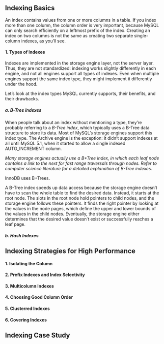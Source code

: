 ## Indexing Basics

An index contains values from one or more columns in a table. If you index more than one column, the column order is very important, because MySQL can only search efficiently on a leftmost prefix of the index. Creating an index on two columns is not the same as creating two separate single-column indexes, as you’ll see.

#### 1. Types of Indexes

Indexes are implemented in the storage engine layer, not the server layer. Thus, they are not standardized: indexing works slightly differently in each engine, and not all engines support all types of indexes. Even when multiple engines support the same index type, they might implement it differently under the hood.

Let’s look at the index types MySQL currently supports, their benefits, and their drawbacks.

##### a. B-Tree indexes

When people talk about an index without mentioning a type, they’re probably referring to a *B-Tree index*, which typically uses a B-Tree data structure to store its data. Most of MySQL’s storage engines support this index type. The Archive engine is the exception: it didn’t support indexes at all until MySQL 5.1, when it started to allow a single indexed AUTO_INCREMENT column.

*Many storage engines actually use a B+Tree index, in which each leaf node contains a link to the next for fast range traversals through nodes. Refer to computer science literature for a detailed explanation of B-Tree indexes.*

InnoDB uses B+Trees.

A B-Tree index speeds up data access because the storage engine doesn’t have to scan the whole table to find the desired data. Instead, it starts at the root node. The slots in the root node hold pointers to child nodes, and the storage engine follows these pointers. It finds the right pointer by looking at the values in the node pages, which define the upper and lower bounds of the values in the child nodes. Eventually, the storage engine either determines that the desired value doesn’t exist or successfully reaches a leaf page.

##### b. Hash Indexes

## Indexing Strategies for High Performance

#### 1. Isolating the Column

#### 2. Prefix Indexes and Index Selectivity

#### 3. Multicolumn Indexes

#### 4. Choosing Good Column Order

#### 5. Clusterred Indexes

#### 6. Covering Indexes

## Indexing Case Study







